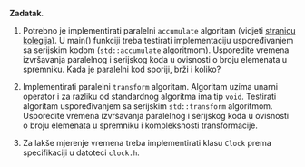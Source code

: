 **Zadatak**. 

1. Potrebno je implementirati paralelni `accumulate` algoritam 
(vidjeti [stranicu kolegija](https://web.math.pmf.unizg.hr/nastava/napcpp/programske_niti.html#_paralelni_stdaccumulate_algoritam)). 
U main() funkciji treba testirati implementaciju uspoređivanjem sa serijskim kodom 
(`std::accumulate` algoritmom). Usporedite vremena izvršavanja paralelnog i serijskog koda u ovisnosti o
broju elemenata u spremniku. Kada je paralelni kod sporiji, brži i koliko?

2. Implementirati paralelni `transform` algoritam. Algoritam uzima unarni operator i za razliku
   od standardnog algoritma ima tip `void`. Testirati algoritam uspoređivanjem sa serijskim `std::transform` algoritmom.
   Usporedite vremena izvršavanja paralelnog i serijskog koda u ovisnosti o
   broju elemenata u spremniku i kompleksnosti transformacije. 

3. Za lakše mjerenje vremena treba implementirati klasu `Clock` prema specifikaciji u datoteci 
`clock.h`. 
